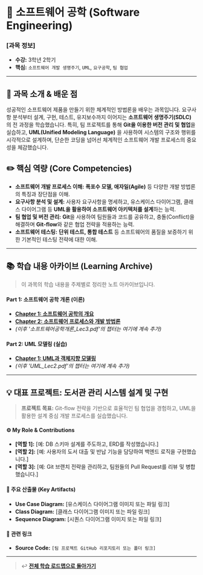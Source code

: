 # 📖 소프트웨어 공학 (Software Engineering)

### **[과목 정보]**
- **수강:** 3학년 2학기
- **핵심:** `소프트웨어 개발 생명주기`, `UML`, `요구공학`, `팀 협업`

---

## 📜 과목 소개 & 배운 점

성공적인 소프트웨어 제품을 만들기 위한 체계적인 방법론을 배우는 과목입니다. 요구사항 분석부터 설계, 구현, 테스트, 유지보수까지 이어지는 **소프트웨어 생명주기(SDLC)** 의 전 과정을 학습했습니다. 특히, 팀 프로젝트를 통해 **Git을 이용한 버전 관리 및 협업**을 실습하고, **UML(Unified Modeling Language)** 을 사용하여 시스템의 구조와 행위를 시각적으로 설계하며, 단순한 코딩을 넘어선 체계적인 소프트웨어 개발 프로세스의 중요성을 체감했습니다.

## ✏️ 핵심 역량 (Core Competencies)

-   **소프트웨어 개발 프로세스 이해:** **폭포수 모델, 애자일(Agile)** 등 다양한 개발 방법론의 특징과 장단점을 이해.
-   **요구사항 분석 및 설계:** 사용자 요구사항을 명세하고, 유스케이스 다이어그램, 클래스 다이어그램 등 **UML을 활용하여 소프트웨어 아키텍처를 설계**하는 능력.
-   **팀 협업 및 버전 관리:** **Git**을 사용하여 팀원들과 코드를 공유하고, 충돌(Conflict)을 해결하며 **Git-flow**와 같은 협업 전략을 적용하는 능력.
-   **소프트웨어 테스팅:** **단위 테스트, 통합 테스트** 등 소프트웨어의 품질을 보증하기 위한 기본적인 테스팅 전략에 대한 이해.

---

## 📚 학습 내용 아카이브 (Learning Archive)

> 이 과목의 학습 내용을 주제별로 정리한 노트 아카이브입니다.

#### Part 1: 소프트웨어 공학 개론 (이론)
-   **[Chapter 1: 소프트웨어 공학의 개요](./notes/1_introduction-theory/chapter_1.md)**
-   **[Chapter 2: 소프트웨어 프로세스와 개발 방법론](./notes/1_introduction-theory/chapter_2.md)**
-   *(이후 '소프트웨어공학개론_Lec3.pdf'의 챕터는 여기에 계속 추가)*

#### Part 2: UML 모델링 (실습)
-   **[Chapter 1: UML과 객체지향 모델링](./notes/2_uml-practice/chapter_1.md)**
-   *(이후 'UML_Lec2.pdf'의 챕터는 여기에 계속 추가)*

---

## 💡 대표 프로젝트: 도서관 관리 시스템 설계 및 구현

> **프로젝트 목표:** Git-flow 전략을 기반으로 효율적인 팀 협업을 경험하고, UML을 활용한 설계 중심 개발 프로세스를 실습했습니다.

#### ⚙️ My Role & Contributions
-   **[역할 1]:** [예: DB 스키마 설계를 주도하고, ERD를 작성했습니다.]
-   **[역할 2]:** [예: 사용자의 도서 대출 및 반납 기능을 담당하여 백엔드 로직을 구현했습니다.]
-   **[역할 3]:** [예: Git 브랜치 전략을 관리하고, 팀원들의 Pull Request를 리뷰 및 병합했습니다.]

#### 📄 주요 산출물 (Key Artifacts)
-   **Use Case Diagram:** [유스케이스 다이어그램 이미지 또는 파일 링크]
-   **Class Diagram:** [클래스 다이어그램 이미지 또는 파일 링크]
-   **Sequence Diagram:** [시퀀스 다이어그램 이미지 또는 파일 링크]

#### 🔗 관련 링크
- **Source Code:** `[팀 프로젝트 GitHub 리포지토리 또는 폴더 링크]`

---
> ↩️ **[전체 학습 로드맵으로 돌아가기](../../README.md)**
